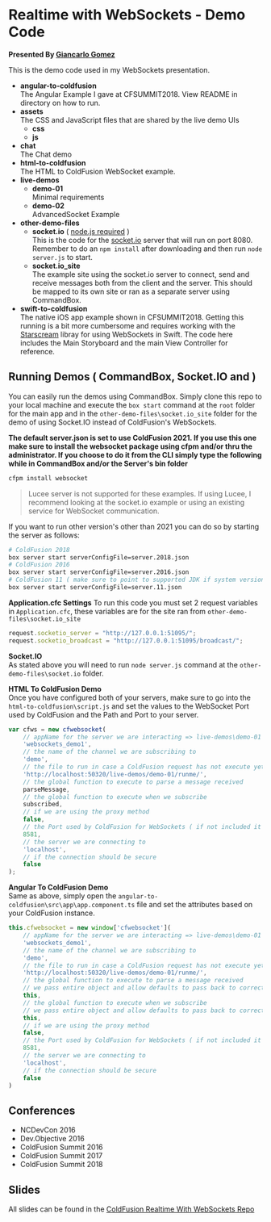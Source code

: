 # Realtime with WebSockets - Demo Code
__Presented By [Giancarlo Gomez](https://github.com/GiancarloGomez)__

This is the demo code used in my WebSockets presentation.

* __angular-to-coldfusion__<br />The Angular Example I gave at CFSUMMIT2018. View README in directory on how to run.
* __assets__<br />The CSS and JavaScript files that are shared by the live demo UIs
	* __css__
	* __js__
* __chat__<br />The Chat demo
* __html-to-coldfusion__<br />The HTML to ColdFusion WebSocket example.
* __live-demos__
	* __demo-01__<br />Minimal requirements
	* __demo-02__<br />AdvancedSocket Example
* __other-demo-files__
	* __socket.io__ ( [node.js required](https://nodejs.org/) )<br />
	This is the code for the [socket.io](http://socket.io/) server that will run on port 8080.
	Remember to do an ``npm install`` after downloading and then run ``node server.js`` to start.
	* __socket.io_site__<br />
	The example site using the socket.io server to connect, send and receive messages both from the client and the server.
	This should be mapped to its own site or ran as a separate server using CommandBox.
* __swift-to-coldfusion__<br />The native iOS app example shown in CFSUMMIT2018. Getting this running is a bit more cumbersome and requires working with the [Starscream](https://github.com/daltoniam/Starscream) libray for using WebSockets in Swift. The code here includes the Main Storyboard and the main View Controller for reference.

## Running Demos ( CommandBox, Socket.IO and )
You can easily run the demos using CommandBox. Simply clone this repo to your local machine
and execute the ``box start`` command at the ``root`` folder for the main app and in the ``other-demo-files\socket.io_site``
folder for the demo of using Socket.IO instead of ColdFusion's WebSockets.

__The default server.json is set to use ColdFusion 2021. If you use this one make sure
to install the websocket package using cfpm and/or thru the administrator. If you choose to
do it from the CLI simply type the following while in CommandBox and/or the Server's bin folder__

```bash
cfpm install websocket
```

> Lucee server is not supported for these examples. If using Lucee, I recommend looking at the socket.io example
or using an existing service for WebSocket communication.

If you want to run other version's other than 2021 you can do so by starting the server as follows:
```bash
# ColdFusion 2018
box server start serverConfigFile=server.2018.json 
# ColdFusion 2016
box server start serverConfigFile=server.2016.json 
# ColdFusion 11 ( make sure to point to supported JDK if system version not supported )
box server start serverConfigFile=server.11.json 
```

__Application.cfc Settings__
To run this code you must set 2 request variables in ``Application.cfc``, these variables are for the site ran from ``other-demo-files\socket.io_site``

```javascript
request.socketio_server = "http://127.0.0.1:51095/";
request.socketio_broadcast = "http://127.0.0.1:51095/broadcast/";
```

__Socket.IO__<br />
As stated above you will need to run ``node server.js`` command at the ``other-demo-files\socket.io`` folder.

__HTML To ColdFusion Demo__<br />
Once you have configured both of your servers, make sure to go into the ``html-to-coldfusion\script.js`` and set
the values to the WebSocket Port used by ColdFusion and the Path and Port to your server.

```javascript
var cfws = new cfwebsocket(
    // appName for the server we are interacting => live-demos\demo-01
    'websockets_demo1',
    // the name of the channel we are subscribing to
    'demo',
    // the file to run in case a ColdFusion request has not execute yet
    'http://localhost:50320/live-demos/demo-01/runme/',
    // the global function to execute to parse a message received
    parseMessage,
    // the global function to execute when we subscribe
    subscribed,
    // if we are using the proxy method
    false,
    // the Port used by ColdFusion for WebSockets ( if not included it uses defaults defined in cfwebsocket.js)
    8581,
    // the server we are connecting to
    'localhost',
    // if the connection should be secure
    false
);
```

__Angular To ColdFusion Demo__<br />
Same as above, simply open the `angular-to-coldfusion\src\app\app.component.ts` file and set the attributes based on your ColdFusion instance.
```javascript
this.cfwebsocket = new window['cfwebsocket'](
    // appName for the server we are interacting => live-demos\demo-01
    'websockets_demo1',
    // the name of the channel we are subscribing to
    'demo',
    // the file to run in case a ColdFusion request has not execute yet
    'http://localhost:50320/live-demos/demo-01/runme/',
    // the global function to execute to parse a message received
    // we pass entire object and allow defaults to pass back to correct function
    this,
    // the global function to execute when we subscribe
    // we pass entire object and allow defaults to pass back to correct function
    this,
    // if we are using the proxy method
    false,
    // the Port used by ColdFusion for WebSockets ( if not included it uses defaults defined in cfwebsocket.js)
    8581,
    // the server we are connecting to
    'localhost',
    // if the connection should be secure
    false
)
```

## Conferences
* NCDevCon 2016
* Dev.Objective 2016
* ColdFusion Summit 2016
* ColdFusion Summit 2017
* ColdFusion Summit 2018

## Slides
All slides can be found in the [ColdFusion Realtime With WebSockets Repo](https://github.com/GiancarloGomez/ColdFusion-Realtime-With-WebSockets "ColdFusion Realtime With WebSockets Repo")
